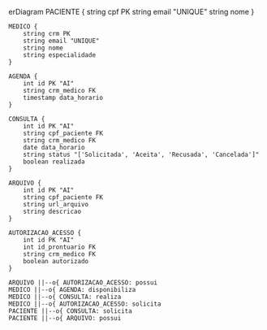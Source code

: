 erDiagram
    PACIENTE {
        string cpf PK
        string email "UNIQUE"
        string nome
    }
    
    MEDICO {
        string crm PK
        string email "UNIQUE"
        string nome
        string especialidade
    }

    AGENDA {
        int id PK "AI"
        string crm_medico FK
        timestamp data_horario
    }
    
    CONSULTA {
        int id PK "AI"
        string cpf_paciente FK
        string crm_medico FK
        date data_horario
        string status "['Solicitada', 'Aceita', 'Recusada', 'Cancelada']"
        boolean realizada
    }
    
    ARQUIVO {
        int id PK "AI"
        string cpf_paciente FK
        string url_arquivo
        string descricao
    }

    AUTORIZACAO_ACESSO {
        int id PK "AI"
        int id_prontuario FK
        string crm_medico FK
        boolean autorizado
    }

    ARQUIVO ||--o{ AUTORIZACAO_ACESSO: possui
    MEDICO ||--o{ AGENDA: disponibiliza
    MEDICO ||--o{ CONSULTA: realiza
    MEDICO ||--o{ AUTORIZACAO_ACESSO: solicita    
    PACIENTE ||--o{ CONSULTA: solicita
    PACIENTE ||--o{ ARQUIVO: possui